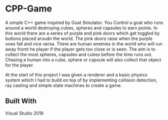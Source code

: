 # CPP-Game
 
A simple C++ game inspired by Goat Simulator. You Control a goat who runs around a world destroying cubes, spheres and capsules to earn points. In this world there are a series of purple and pink doors which get toggled by buttons placed aroudn the world. The pink doors raise when the purple ones fall and vice versa. There are human enemies in the world who will run away fromt he player if the player gets too close or is seen. The aim is to collect the most spheres, capsules and cubes before the time runs out. Chasing a human into a cube, sphere or capsule will also collect that object for the player. 

At the start of this project I was given a renderer and a basic physics system which I had to build on top of by implementing collision detection, ray casting and simple state machines to create a game. 

## Built With 

Visual Studio 2019
